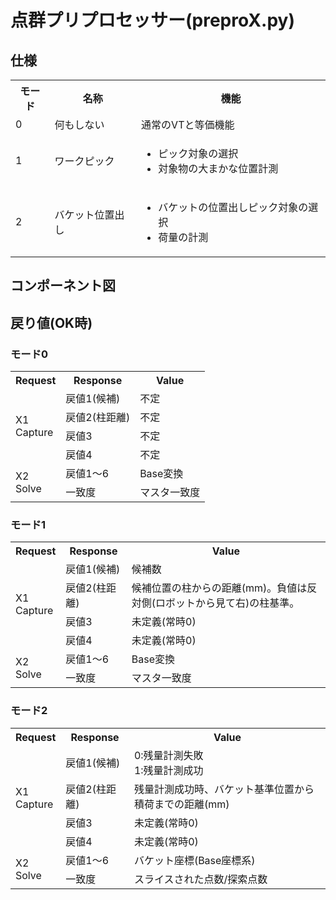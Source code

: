 # 点群プリプロセッサー(preproX.py)

## 仕様
<table>
<tr><th>モード<th>名称<th>機能</tr>
<tr><td>0<td>何もしない<td>通常のVTと等価機能</tr>
<tr><td>1<td>ワークピック<td><ul><li>ピック対象の選択<li>対象物の大まかな位置計測</ul></tr>
<tr><td>2<td>バケット位置出し<td><ul><li>バケットの位置出しピック対象の選択<li>荷量の計測</ul></tr>
</table>

## コンポーネント図

## 戻り値(OK時)
### モード0
<table>
<tr><th>Request<th>Response<th>Value</tr>
<tr><td rowspan="4">X1<br>Capture<td>戻値1(候補)<td>不定</tr>
<tr><td>戻値2(柱距離)<td>不定</tr>
<tr><td>戻値3<td>不定</tr>
<tr><td>戻値4<td>不定</tr>
<tr><td rowspan="2">X2<br>Solve<td>戻値1〜6<td>Base変換</tr>
<tr><td>一致度<td>マスタ一致度</tr>
</table>

### モード1
<table>
<tr><th>Request<th>Response<th>Value</tr>
<tr><td rowspan="4">X1<br>Capture<td>戻値1(候補)<td>候補数</tr>
<tr><td>戻値2(柱距離)<td>候補位置の柱からの距離(mm)。負値は反対側(ロボットから見て右)の柱基準。</tr>
<tr><td>戻値3<td>未定義(常時0)</tr>
<tr><td>戻値4<td>未定義(常時0)</tr>
<tr><td rowspan="2">X2<br>Solve<td>戻値1〜6<td>Base変換</tr>
<tr><td>一致度<td>マスタ一致度</tr>
</table>

### モード2
<table>
<tr><th>Request<th>Response<th>Value</tr>
<tr><td rowspan="4">X1<br>Capture<td>戻値1(候補)<td>0:残量計測失敗<br>1:残量計測成功</tr>
<tr><td>戻値2(柱距離)<td>残量計測成功時、バケット基準位置から積荷までの距離(mm)</tr>
<tr><td>戻値3<td>未定義(常時0)</tr>
<tr><td>戻値4<td>未定義(常時0)</tr>
<tr><td rowspan="2">X2<br>Solve<td>戻値1〜6<td>バケット座標(Base座標系)</tr>
<tr><td>一致度<td>スライスされた点数/探索点数</tr>
</table>
